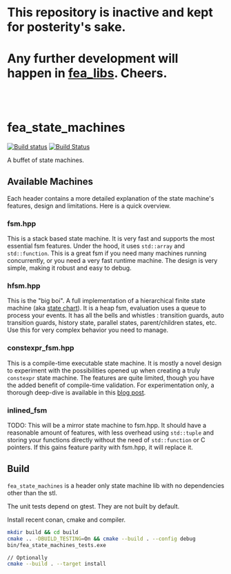 <br/>

# This repository is inactive and kept for posterity's sake.
# Any further development will happen in [fea_libs](https://github.com/p-groarke/fea_libs). Cheers.
<br/>
<br/>

# fea_state_machines
[![Build status](https://ci.appveyor.com/api/projects/status/vf630kekui0oanfn/branch/master?svg=true)](https://ci.appveyor.com/project/p-groarke/fea-state-machines/branch/master)
[![Build Status](https://travis-ci.org/p-groarke/fea_state_machines.svg?branch=master)](https://travis-ci.org/p-groarke/fea_state_machines)

A buffet of state machines.

## Available Machines

Each header contains a more detailed explanation of the state machine's features, design and limitations. Here is a quick overview.

### fsm.hpp

This is a stack based state machine. It is very fast and supports the most essential fsm features. Under the hood, it uses `std::array` and `std::function`. This is a great fsm if you need many machines running concurrently, or you need a very fast runtime machine. The design is very simple, making it robust and easy to debug.

### hfsm.hpp

This is the "big boi". A full implementation of a hierarchical finite state machine (aka [state chart](https://statecharts.github.io/)). It is a heap fsm, evaluation uses a queue to process your events. It has all the bells and whistles : transition guards, auto transition guards, history state, parallel states, parent/children states, etc. Use this for very complex behavior you need to manage.

### constexpr_fsm.hpp

This is a compile-time executable state machine. It is mostly a novel design to experiment with the possibilities opened up when creating a truly `constexpr` state machine. The features are quite limited, though you have the added benefit of compile-time validation. For experimentation only, a thorough deep-dive is available in this [blog post](https://philippegroarke.com/posts/2020/constexpr_fsm/).

### inlined_fsm

TODO: This will be a mirror state machine to fsm.hpp. It should have a reasonable amount of features, with less overhead using `std::tuple` and storing your functions directly without the need of `std::function` or C pointers. If this gains feature parity with fsm.hpp, it will replace it.


## Build
`fea_state_machines` is a header only state machine lib with no dependencies other than the stl.

The unit tests depend on gtest. They are not built by default.

Install recent conan, cmake and compiler.

```bash
mkdir build && cd build
cmake .. -DBUILD_TESTING=On && cmake --build . --config debug
bin/fea_state_machines_tests.exe

// Optionally
cmake --build . --target install
```

